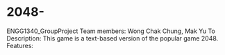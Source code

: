 # 2048-
ENGG1340_GroupProject
Team members: Wong Chak Chung, Mak Yu To
Description:
This game is a text-based version of the popular game 2048.
Features:
